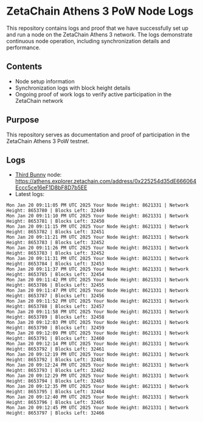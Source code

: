 # ZetaChain Athens 3 PoW Node Logs
This repository contains logs and proof that we have successfully set up and run a node on the ZetaChain Athens 3 network. The logs demonstrate continuous node operation, including synchronization details and performance.

## Contents
- Node setup information
- Synchronization logs with block height details
- Ongoing proof of work logs to verify active participation in the ZetaChain network

## Purpose
This repository serves as documentation and proof of participation in the ZetaChain Athens 3 PoW testnet.

## Logs

- [Third Bunny](https://thirdbunny.xyz/) node: https://athens.explorer.zetachain.com/address/0x225254d35dE666064Eccc5ce16eF1D8bF8D7b5EE
- Latest logs:
```
Mon Jan 20 09:11:05 PM UTC 2025 Your Node Height: 8621331 | Network Height: 8653780 | Blocks Left: 32449
Mon Jan 20 09:11:10 PM UTC 2025 Your Node Height: 8621331 | Network Height: 8653781 | Blocks Left: 32450
Mon Jan 20 09:11:15 PM UTC 2025 Your Node Height: 8621331 | Network Height: 8653782 | Blocks Left: 32451
Mon Jan 20 09:11:21 PM UTC 2025 Your Node Height: 8621331 | Network Height: 8653783 | Blocks Left: 32452
Mon Jan 20 09:11:26 PM UTC 2025 Your Node Height: 8621331 | Network Height: 8653783 | Blocks Left: 32452
Mon Jan 20 09:11:31 PM UTC 2025 Your Node Height: 8621331 | Network Height: 8653784 | Blocks Left: 32453
Mon Jan 20 09:11:37 PM UTC 2025 Your Node Height: 8621331 | Network Height: 8653785 | Blocks Left: 32454
Mon Jan 20 09:11:42 PM UTC 2025 Your Node Height: 8621331 | Network Height: 8653786 | Blocks Left: 32455
Mon Jan 20 09:11:47 PM UTC 2025 Your Node Height: 8621331 | Network Height: 8653787 | Blocks Left: 32456
Mon Jan 20 09:11:52 PM UTC 2025 Your Node Height: 8621331 | Network Height: 8653788 | Blocks Left: 32457
Mon Jan 20 09:11:58 PM UTC 2025 Your Node Height: 8621331 | Network Height: 8653789 | Blocks Left: 32458
Mon Jan 20 09:12:03 PM UTC 2025 Your Node Height: 8621331 | Network Height: 8653790 | Blocks Left: 32459
Mon Jan 20 09:12:09 PM UTC 2025 Your Node Height: 8621331 | Network Height: 8653791 | Blocks Left: 32460
Mon Jan 20 09:12:14 PM UTC 2025 Your Node Height: 8621331 | Network Height: 8653792 | Blocks Left: 32461
Mon Jan 20 09:12:19 PM UTC 2025 Your Node Height: 8621331 | Network Height: 8653792 | Blocks Left: 32461
Mon Jan 20 09:12:24 PM UTC 2025 Your Node Height: 8621331 | Network Height: 8653793 | Blocks Left: 32462
Mon Jan 20 09:12:29 PM UTC 2025 Your Node Height: 8621331 | Network Height: 8653794 | Blocks Left: 32463
Mon Jan 20 09:12:35 PM UTC 2025 Your Node Height: 8621331 | Network Height: 8653795 | Blocks Left: 32464
Mon Jan 20 09:12:40 PM UTC 2025 Your Node Height: 8621331 | Network Height: 8653796 | Blocks Left: 32465
Mon Jan 20 09:12:45 PM UTC 2025 Your Node Height: 8621331 | Network Height: 8653797 | Blocks Left: 32466
```
